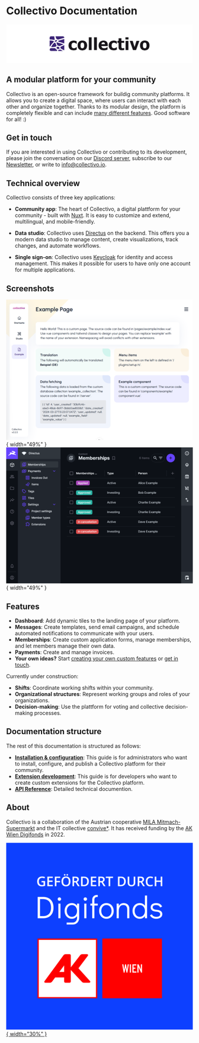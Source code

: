 # Collectivo Documentation

![Collectivo Logo](assets/collectivo_rgb_header.png)

## A modular platform for your community

Collectivo is an open-source framework for buildig community platforms. It allows you to create a digital space, where users can interact with each other and organize together. Thanks to its modular design, the platform is completely flexible and can include [many different features](#features). Good software for all! :)

## Get in touch

If you are interested in using Collectivo or contributing to its development, please join the conversation on our [Discord server](https://discord.gg/42MWureAYW), subscribe to our [Newsletter](https://mailchi.mp/79143ea8bd3c/collectivo), or write to [info@collectivo.io](mailto:info@collectivo.io).

## Technical overview

Collectivo consists of three key applications:

-   **Community app**: The heart of Collectivo, a digital plattform for your community - built with [Nuxt](https://nuxt.com/). It is easy to customize and extend, multilingual, and mobile-friendly.

-   **Data studio**: Collectivo uses [Directus](https://directus.io/) on the backend. This offers you a modern data studio to manage content, create visualizations, track changes, and automate workflows.

-   **Single sign-on**: Collectivo uses [Keycloak](https://www.keycloak.org/) for identity and access management. This makes it possible for users to have only one account for multiple applications.

## Screenshots

![Screenshot Community App](assets/screenshots/app_1.png){ width="49%" }
![Screenshot Data Studio](assets/screenshots/studio_1.png){ width="49%" }

## Features

-   **Dashboard**: Add dynamic tiles to the landing page of your platform.
-   **Messages**: Create templates, send email campaigns, and schedule automated notifications to communicate with your users.
-   **Memberships**: Create custom application forms, manage memberships, and let members manage their own data.
-   **Payments**: Create and manage invoices.
-   **Your own ideas?** Start [creating your own custom features](development.md) or [get in touch](#get-in-touch).

Currently under construction:

-   **Shifts**: Coordinate working shifts within your community.
-   **Organizational structures**: Represent working groups and roles of your organizations.
-   **Decision-making**: Use the plattform for voting and collective decision-making processes.

## Documentation structure

The rest of this documentation is structured as follows:

-   [**Installation & configuration**](configuration.md): This guide is for administrators who want to install, configure, and publish a Collectivo platform for their community.
-   [**Extension development**](development.md): This guide is for developers who want to create custom extensions for the Collectivo platform.
-   [**API Reference**](reference.md): Detailed technical documention.

## About

Collectivo is a collaboration of
the Austrian cooperative [MILA Mitmach-Supermarkt](https://mila.wien/) and the IT collective
[convive\*](http://convive.io/). It has received funding by the
[AK Wien Digifonds](https://wien.arbeiterkammer.at/digifonds) in 2022.

[![Funded by AK Digifond](assets/digifonds3.jpg){ width="30%" }](https://wien.arbeiterkammer.at/digifonds)
